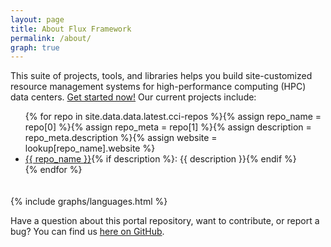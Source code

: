 ```yaml
---
layout: page
title: About Flux Framework
permalink: /about/
graph: true
---
```


This suite of projects, tools, and libraries helps you build site-customized resource management systems for high-performance computing (HPC) data centers. [Get started now!](https://flux-framework.readthedocs.io/en/latest/quickstart.html) Our current projects include:

<ul class="list-group">
{% for repo in site.data.data.latest.cci-repos %}{% assign repo_name = repo[0] %}{% assign repo_meta = repo[1] %}{% assign description = repo_meta.description %}{% assign website = lookup[repo_name].website %}<li class="list-group-item"><a href="{% if website %}{{ website }}{% else %}https://github.com/{{ repo_name }}{% endif %}" target="_blank">{{ repo_name }}</a>{% if description %}: {{ description }}{% endif %}</li>{% endfor %}</ul>

<div class="row" style="padding-top:20px; flex-direction:row">
    <div class="col-md-12" style="flex-direction:row">
    {% include graphs/languages.html %}<span style="padding-left:50px"></span>
    </div>
</div>

Have a question about this portal repository, want to contribute, or report a bug? You can find us <a href="https://github.com/flux-framework/flux-framework.github.io" target="_blank">here on GitHub</a>.